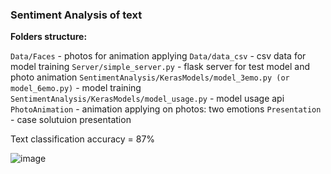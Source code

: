 ### Sentiment Analysis of text ###

__Folders structure:__

`Data/Faces` - photos for animation applying
`Data/data_csv`  - csv data for model training
`Server/simple_server.py` - flask server for test model and photo animation
`SentimentAnalysis/KerasModels/model_3emo.py (or model_6emo.py)` - model training 
`SentimentAnalysis/KerasModels/model_usage.py` - model usage api
`PhotoAnimation` - animation applying on photos: two emotions
`Presentation` - case solutuion presentation 

Text classification accuracy = 87%

![image]('https://github.com/eestien/PhotoLab_Hack/master/Presentation/man.jpg?raw=true')
